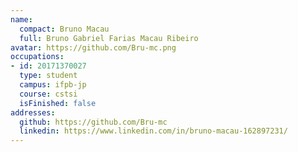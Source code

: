 ```yaml
---
name:
  compact: Bruno Macau
  full: Bruno Gabriel Farias Macau Ribeiro
avatar: https://github.com/Bru-mc.png
occupations:
- id: 20171370027
  type: student
  campus: ifpb-jp
  course: cstsi
  isFinished: false
addresses:
  github: https://github.com/Bru-mc
  linkedin: https://www.linkedin.com/in/bruno-macau-162897231/
---
```

